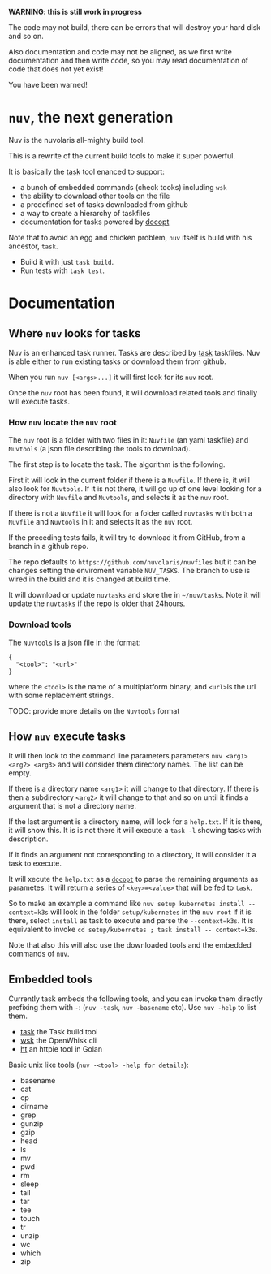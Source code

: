 <!--
  ~ Licensed to the Apache Software Foundation (ASF) under one
  ~ or more contributor license agreements.  See the NOTICE file
  ~ distributed with this work for additional information
  ~ regarding copyright ownership.  The ASF licenses this file
  ~ to you under the Apache License, Version 2.0 (the
  ~ "License"); you may not use this file except in compliance
  ~ with the License.  You may obtain a copy of the License at
  ~
  ~   http://www.apache.org/licenses/LICENSE-2.0
  ~
  ~ Unless required by applicable law or agreed to in writing,
  ~ software distributed under the License is distributed on an
  ~ "AS IS" BASIS, WITHOUT WARRANTIES OR CONDITIONS OF ANY
  ~ KIND, either express or implied.  See the License for the
  ~ specific language governing permissions and limitations
  ~ under the License.
  ~
-->
**WARNING: this is still work in progress**

The code may not build, there can be errors that will destroy your hard disk and so on.

Also documentation and code may not be aligned, as we first write documentation and then write code, so you may read documentation of code that does not yet exist!

You have been warned!

# `nuv`, the next generation

Nuv is the nuvolaris all-mighty build tool.

This is a rewrite of the current build tools to make it super powerful.

It is basically the [task](https://taskfile.dev) tool enanced to support:

- a bunch of embedded commands (check tooks) including `wsk` 
- the ability to download other tools on the file
- a predefined set of tasks downloaded from github
- a way to create a hierarchy of taskfiles 
- documentation for tasks powered by [docopt](http://docopt.org/)

Note that to avoid an egg and chicken problem, `nuv` itself is build with his ancestor, `task`.

- Build it with just `task build`.
- Run tests with `task test`.

# Documentation

## Where `nuv` looks for tasks

Nuv is an enhanced task runner. Tasks are described by [task](https://taskfile.dev) taskfiles.
Nuv is able either to run existing tasks or download them from github.

When you run `nuv [<args>...]` it will first look for its `nuv` root.

Once the `nuv` root has been found, it will download related tools and finally will execute tasks.

### How `nuv` locate the `nuv` root

The `nuv` root is a folder with two files in it: `Nuvfile` (an yaml taskfile) and `Nuvtools` (a json file describing the tools to download). 

The first step is to locate the task. The algorithm is the following.

First it will look in the current folder if there is a `Nuvfile`. If there is, it will also look for `Nuvtools`. If it is not there, it will go up of one level looking for a directory with `Nuvfile` and `Nuvtools`, and selects it as the `nuv` root.

If there is not a `Nuvfile` it will look for a folder called `nuvtasks` with both a `Nuvfile` and `Nuvtools` in it and selects it as the `nuv` root.

If the preceding tests fails, it will try to download it from GitHub, from a branch in a github repo.

The repo defaults to  `https://github.com/nuvolaris/nuvfiles` but it can be changes setting the enviroment variable `NUV_TASKS`. The branch to use is wired in the build and it is changed at build time. 

It will download or update `nuvtasks` and store the in `~/nuv/tasks`. Note it will update the `nuvtasks` if the repo is older that 24hours.

### Download tools

The `Nuvtools` is a json file in the format: 
```
{
  "<tool>": "<url>"
}
```

where the `<tool>` is the name of a multiplatform binary, and `<url>`is the url with some replacement strings. 

TODO: provide more details on the `Nuvtools` format

## How `nuv` execute tasks

It will then look to the command line parameters parameters `nuv <arg1> <arg2> <arg3>` and will consider them directory names. The list can be empty. 

If there is a directory name  `<arg1>` it will change to that directory. If there is then a subdirectory `<arg2>` it will change to that and so on until it finds a argument that is not a directory name. 

If the last argument is a directory name, will look for a `help.txt`. If it is there, it will show this. It is is not there it will execute a `task -l` showing tasks with description. 

If it finds an argument not corresponding to a directory, it will  consider it a task to execute.

It will xecute the `help.txt` as a  [`docopt`](http://docopt.org/) to parse the remaining arguments as parametes. It will return a series of `<key>=<value>` that will be fed to `task`.

So to make an example a command like `nuv setup kubernetes install --context=k3s` will look in the folder `setup/kubernetes` in the `nuv root` if it is there, select `install` as task to execute and parse the `--context=k3s`. It is equivalent to invoke `cd setup/kubernetes ; task install -- context=k3s`.

Note that also this will also use the downloaded tools and the embedded commands of `nuv`.

## Embedded tools

Currently task embeds the following tools, and you can invoke them directly prefixing them with `-`: (`nuv -task`, `nuv -basename` etc). Use `nuv -help` to list them.

- [task](https://taskfile.dev) the Task build tool
- [wsk](https://github.com/apache/openwhisk-cli) the OpenWhisk cli 
- [ht](https://github.com/nojima/httpie-go) an httpie tool in Golan

Basic unix like tools (`nuv -<tool> -help for details`):

- basename
- cat
- cp
- dirname
- grep
- gunzip
- gzip
- head
- ls
- mv
- pwd
- rm
- sleep
- tail
- tar
- tee
- touch
- tr
- unzip
- wc
- which
- zip
